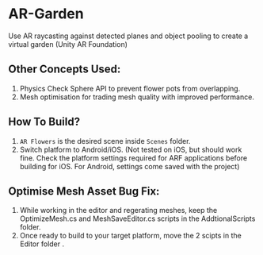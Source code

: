# AR-Garden
Use AR raycasting against detected planes and object pooling to create a virtual garden (Unity AR Foundation)

## Other Concepts Used:
1. Physics Check Sphere API to prevent flower pots from overlapping. 
2. Mesh optimisation for trading mesh quality with improved performance. 


## How To Build?
1. `AR Flowers` is the desired scene inside `Scenes` folder. 
2. Switch platform to Android/iOS. (Not tested on iOS, but should work fine. Check the platform settings required for ARF applications before building for iOS. For Android, settings come saved with the project) 

## Optimise Mesh Asset Bug Fix:
1. While working in the editor and regerating meshes, keep the OptimizeMesh.cs and MeshSaveEditor.cs scripts in the AddtionalScripts folder. 
2. Once ready to build to your target platform, move the 2 scipts in the Editor folder . 

